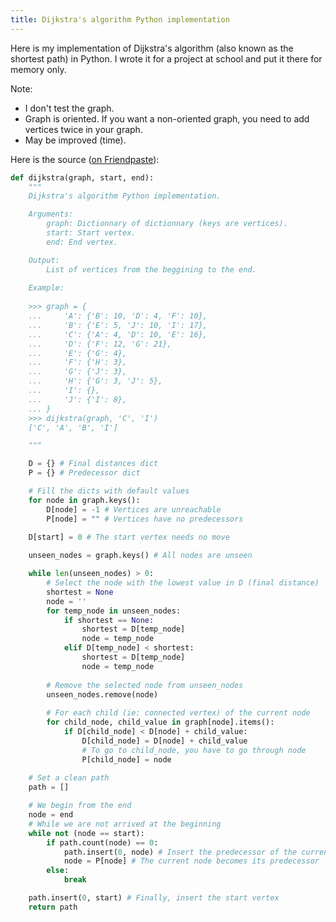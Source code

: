 ```yaml
--- 
title: Dijkstra's algorithm Python implementation
---
```


Here is my implementation of Dijkstra's algorithm (also known as the shortest
path) in Python. I wrote it for a project at school and put it there for memory
only.

Note:

* I don't test the graph.
* Graph is oriented. If you want a non-oriented graph, you need to add vertices twice in your graph.
* May be improved (time).

Here is the source ([on Friendpaste](http://friendpaste.com/7ml2pWDYzgr0I0ZOiTU6nq)):

~~~ python
def dijkstra(graph, start, end):
    """
    Dijkstra's algorithm Python implementation.

    Arguments:
        graph: Dictionnary of dictionnary (keys are vertices).
        start: Start vertex.
        end: End vertex.

    Output:
        List of vertices from the beggining to the end.
    
    Example:
    
    >>> graph = {
    ...     'A': {'B': 10, 'D': 4, 'F': 10},
    ...     'B': {'E': 5, 'J': 10, 'I': 17},
    ...     'C': {'A': 4, 'D': 10, 'E': 16},
    ...     'D': {'F': 12, 'G': 21},
    ...     'E': {'G': 4},
    ...     'F': {'H': 3},
    ...     'G': {'J': 3},
    ...     'H': {'G': 3, 'J': 5},
    ...     'I': {},
    ...     'J': {'I': 8},
    ... }    
    >>> dijkstra(graph, 'C', 'I')
    ['C', 'A', 'B', 'I']

    """

    D = {} # Final distances dict
    P = {} # Predecessor dict

    # Fill the dicts with default values
    for node in graph.keys():
        D[node] = -1 # Vertices are unreachable
        P[node] = "" # Vertices have no predecessors
    
    D[start] = 0 # The start vertex needs no move

    unseen_nodes = graph.keys() # All nodes are unseen

    while len(unseen_nodes) > 0:
        # Select the node with the lowest value in D (final distance)
        shortest = None
        node = ''
        for temp_node in unseen_nodes:
            if shortest == None:
                shortest = D[temp_node]
                node = temp_node
            elif D[temp_node] < shortest:
                shortest = D[temp_node]
                node = temp_node
            
        # Remove the selected node from unseen_nodes
        unseen_nodes.remove(node)
    
        # For each child (ie: connected vertex) of the current node
        for child_node, child_value in graph[node].items():
            if D[child_node] < D[node] + child_value:
                D[child_node] = D[node] + child_value
                # To go to child_node, you have to go through node
                P[child_node] = node
            
    # Set a clean path
    path = []

    # We begin from the end
    node = end
    # While we are not arrived at the beginning
    while not (node == start):
        if path.count(node) == 0:
            path.insert(0, node) # Insert the predecessor of the current node
            node = P[node] # The current node becomes its predecessor
        else:
            break

    path.insert(0, start) # Finally, insert the start vertex
    return path
~~~
